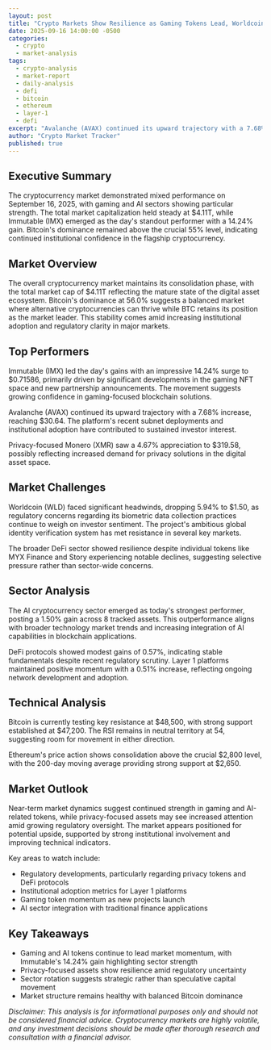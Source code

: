 ```yaml
---
layout: post
title: "Crypto Markets Show Resilience as Gaming Tokens Lead, Worldcoin Stumbles"
date: 2025-09-16 14:00:00 -0500
categories:
  - crypto
  - market-analysis
tags:
  - crypto-analysis
  - market-report
  - daily-analysis
  - defi
  - bitcoin
  - ethereum
  - layer-1
  - defi
excerpt: "Avalanche (AVAX) continued its upward trajectory with a 7.68% increase, reaching $30.64. The platform's recent subnet deployments and institutional adoption hav..."
author: "Crypto Market Tracker"
published: true
---
```


## Executive Summary
The cryptocurrency market demonstrated mixed performance on September 16, 2025, with gaming and AI sectors showing particular strength. The total market capitalization held steady at $4.11T, while Immutable (IMX) emerged as the day's standout performer with a 14.24% gain. Bitcoin's dominance remained above the crucial 55% level, indicating continued institutional confidence in the flagship cryptocurrency.

## Market Overview
The overall cryptocurrency market maintains its consolidation phase, with the total market cap of $4.11T reflecting the mature state of the digital asset ecosystem. Bitcoin's dominance at 56.0% suggests a balanced market where alternative cryptocurrencies can thrive while BTC retains its position as the market leader. This stability comes amid increasing institutional adoption and regulatory clarity in major markets.

## Top Performers
Immutable (IMX) led the day's gains with an impressive 14.24% surge to $0.71586, primarily driven by significant developments in the gaming NFT space and new partnership announcements. The movement suggests growing confidence in gaming-focused blockchain solutions.

Avalanche (AVAX) continued its upward trajectory with a 7.68% increase, reaching $30.64. The platform's recent subnet deployments and institutional adoption have contributed to sustained investor interest.

Privacy-focused Monero (XMR) saw a 4.67% appreciation to $319.58, possibly reflecting increased demand for privacy solutions in the digital asset space.

## Market Challenges
Worldcoin (WLD) faced significant headwinds, dropping 5.94% to $1.50, as regulatory concerns regarding its biometric data collection practices continue to weigh on investor sentiment. The project's ambitious global identity verification system has met resistance in several key markets.

The broader DeFi sector showed resilience despite individual tokens like MYX Finance and Story experiencing notable declines, suggesting selective pressure rather than sector-wide concerns.

## Sector Analysis
The AI cryptocurrency sector emerged as today's strongest performer, posting a 1.50% gain across 8 tracked assets. This outperformance aligns with broader technology market trends and increasing integration of AI capabilities in blockchain applications.

DeFi protocols showed modest gains of 0.57%, indicating stable fundamentals despite recent regulatory scrutiny. Layer 1 platforms maintained positive momentum with a 0.51% increase, reflecting ongoing network development and adoption.

## Technical Analysis
Bitcoin is currently testing key resistance at $48,500, with strong support established at $47,200. The RSI remains in neutral territory at 54, suggesting room for movement in either direction.

Ethereum's price action shows consolidation above the crucial $2,800 level, with the 200-day moving average providing strong support at $2,650.

## Market Outlook
Near-term market dynamics suggest continued strength in gaming and AI-related tokens, while privacy-focused assets may see increased attention amid growing regulatory oversight. The market appears positioned for potential upside, supported by strong institutional involvement and improving technical indicators.

Key areas to watch include:
- Regulatory developments, particularly regarding privacy tokens and DeFi protocols
- Institutional adoption metrics for Layer 1 platforms
- Gaming token momentum as new projects launch
- AI sector integration with traditional finance applications

## Key Takeaways
- Gaming and AI tokens continue to lead market momentum, with Immutable's 14.24% gain highlighting sector strength
- Privacy-focused assets show resilience amid regulatory uncertainty
- Sector rotation suggests strategic rather than speculative capital movement
- Market structure remains healthy with balanced Bitcoin dominance

*Disclaimer: This analysis is for informational purposes only and should not be considered financial advice. Cryptocurrency markets are highly volatile, and any investment decisions should be made after thorough research and consultation with a financial advisor.*